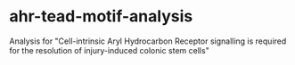 # ahr-tead-motif-analysis
Analysis for "Cell-intrinsic Aryl Hydrocarbon Receptor signalling is required for the resolution of injury-induced colonic stem cells"
